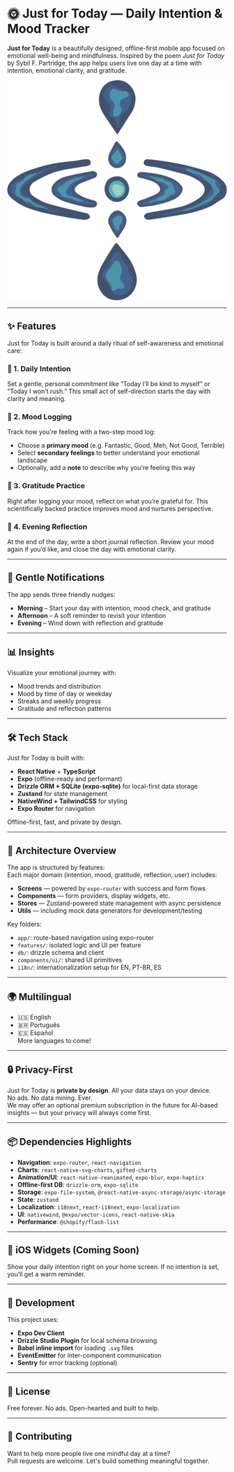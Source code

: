 # 🌞 Just for Today — Daily Intention & Mood Tracker

**Just for Today** is a beautifully designed, offline-first mobile app focused on emotional well-being and mindfulness. Inspired by the poem _Just for Today_ by Sybil F. Partridge, the app helps users live one day at a time with intention, emotional clarity, and gratitude.

![Just for Today Logo](./assets/images/logo.png)

---

## ✨ Features

Just for Today is built around a daily ritual of self-awareness and emotional care:

### 🌼 1. Daily Intention

Set a gentle, personal commitment like “Today I’ll be kind to myself” or “Today I won’t rush.” This small act of self-direction starts the day with clarity and meaning.

### 🧠 2. Mood Logging

Track how you're feeling with a two-step mood log:

- Choose a **primary mood** (e.g. Fantastic, Good, Meh, Not Good, Terrible)
- Select **secondary feelings** to better understand your emotional landscape
- Optionally, add a **note** to describe why you're feeling this way

### 🙏 3. Gratitude Practice

Right after logging your mood, reflect on what you’re grateful for. This scientifically backed practice improves mood and nurtures perspective.

### 📓 4. Evening Reflection

At the end of the day, write a short journal reflection. Review your mood again if you’d like, and close the day with emotional clarity.

---

## 🔔 Gentle Notifications

The app sends three friendly nudges:

- **Morning** – Start your day with intention, mood check, and gratitude
- **Afternoon** – A soft reminder to revisit your intention
- **Evening** – Wind down with reflection and gratitude

---

## 📊 Insights

Visualize your emotional journey with:

- Mood trends and distribution
- Mood by time of day or weekday
- Streaks and weekly progress
- Gratitude and reflection patterns

---

## 🛠 Tech Stack

Just for Today is built with:

- **React Native** + **TypeScript**
- **Expo** (offline-ready and performant)
- **Drizzle ORM + SQLite (expo-sqlite)** for local-first data storage
- **Zustand** for state management
- **NativeWind + TailwindCSS** for styling
- **Expo Router** for navigation

Offline-first, fast, and private by design.

---

## 🧠 Architecture Overview

The app is structured by features:  
Each major domain (intention, mood, gratitude, reflection, user) includes:

- **Screens** — powered by `expo-router` with success and form flows
- **Components** — form providers, display widgets, etc.
- **Stores** — Zustand-powered state management with async persistence
- **Utils** — including mock data generators for development/testing

Key folders:

- `app/`: route-based navigation using expo-router
- `features/`: isolated logic and UI per feature
- `db/`: drizzle schema and client
- `components/ui/`: shared UI primitives
- `i18n/`: internationalization setup for EN, PT-BR, ES

---

## 🌍 Multilingual

- 🇺🇸 English
- 🇧🇷 Português
- 🇪🇸 Español  
  More languages to come!

---

## 🔒 Privacy-First

Just for Today is **private by design**. All your data stays on your device.  
No ads. No data mining. Ever.  
We may offer an optional premium subscription in the future for AI-based insights — but your privacy will always come first.

---

## 📦 Dependencies Highlights

- **Navigation**: `expo-router`, `react-navigation`
- **Charts**: `react-native-svg-charts`, `gifted-charts`
- **Animation/UI**: `react-native-reanimated`, `expo-blur`, `expo-haptics`
- **Offline-first DB**: `drizzle-orm`, `expo-sqlite`
- **Storage**: `expo-file-system`, `@react-native-async-storage/async-storage`
- **State**: `zustand`
- **Localization**: `i18next`, `react-i18next`, `expo-localization`
- **UI**: `nativewind`, `@expo/vector-icons`, `react-native-skia`
- **Performance**: `@shopify/flash-list`

---

## 📱 iOS Widgets (Coming Soon)

Show your daily intention right on your home screen. If no intention is set, you’ll get a warm reminder.

---

## 🚧 Development

This project uses:

- **Expo Dev Client**
- **Drizzle Studio Plugin** for local schema browsing
- **Babel inline import** for loading `.svg` files
- **EventEmitter** for inter-component communication
- **Sentry** for error tracking (optional)

---

## 🤍 License

Free forever. No ads. Open-hearted and built to help.

---

## 🙌 Contributing

Want to help more people live one mindful day at a time?  
Pull requests are welcome. Let's build something meaningful together.
